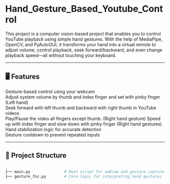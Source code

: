 # Hand_Gesture_Based_Youtube_Control

This project is a computer vision-based project that enables you to control YouTube playback using simple hand gestures. With the help of MediaPipe, OpenCV, and PyAutoGUI, it transforms your hand into a virtual remote to adjust volume, control playback, seek forward/backward, and even change playback speed—all without touching your keyboard.

---

## 🖥️ Features

 Gesture-based control using your webcam  
 Adjust system volume by thumb and index finger and set with pinky finger (Left hand)  
 Seek forward with left thumb and backward with right thumb in YouTube videos   
 Play/Pause the video all fingers except thumb.  (Right hand gesture)
 Speed up with index finger and slow down with pinky finger (Right hand gestures)  
 Hand stabilization logic for accurate detection  
 Gesture cooldown to prevent repeated inputs

---

## 📂 Project Structure

```bash
.
├── main.py               # Main script for webcam and gesture capture
├── gesture_fnc.py        # Core logic for interpreting hand gestures
